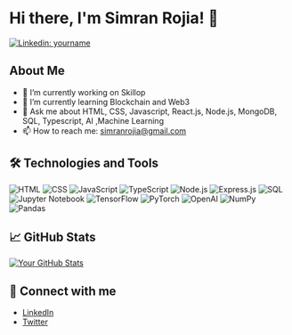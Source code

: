 # Hi there, I'm Simran Rojia! 👋

[![Linkedin: yourname](https://img.shields.io/badge/-simran-rojia-blue?style=flat-square&logo=Linkedin&logoColor=white&link=https://www.linkedin.com/in/simran-rojia/)](https://www.linkedin.com/in/simran-rojia/)


## About Me

- 🔭 I’m currently working on Skillop
- 🌱 I’m currently learning Blockchain and Web3
- 💬 Ask me about HTML, CSS, Javascript, React.js, Node.js, MongoDB, SQL, Typescript, AI ,Machine Learning
- 📫 How to reach me: simranrojia@gmail.com


## 🛠️ Technologies and Tools

![HTML](https://img.shields.io/badge/-HTML5-E34F26?style=flat-square&logo=html5&logoColor=white)
![CSS](https://img.shields.io/badge/-CSS3-1572B6?style=flat-square&logo=css3)
![JavaScript](https://img.shields.io/badge/-JavaScript-F7DF1E?style=flat-square&logo=javascript&logoColor=black)
![TypeScript](https://img.shields.io/badge/-TypeScript-007ACC?style=flat-square&logo=typescript)
![Node.js](https://img.shields.io/badge/-Node.js-339933?style=flat-square&logo=node.js&logoColor=white)
![Express.js](https://img.shields.io/badge/-Express.js-000000?style=flat-square&logo=express&logoColor=white)
![SQL](https://img.shields.io/badge/-SQL-4479A1?style=flat-square&logo=mysql&logoColor=white)
![Jupyter Notebook](https://img.shields.io/badge/-Jupyter-FA0F00?style=flat-square&logo=jupyter)
![TensorFlow](https://img.shields.io/badge/-TensorFlow-FF6F00?style=flat-square&logo=tensorflow&logoColor=white)
![PyTorch](https://img.shields.io/badge/-PyTorch-EE4C2C?style=flat-square&logo=pytorch&logoColor=white)
![OpenAI](https://img.shields.io/badge/-OpenAI-412991?style=flat-square&logo=openai&logoColor=white)
![NumPy](https://img.shields.io/badge/-NumPy-013243?style=flat-square&logo=numpy)
![Pandas](https://img.shields.io/badge/-Pandas-150458?style=flat-square&logo=pandas)

## 📈 GitHub Stats

[![Your GitHub Stats](https://github-readme-stats.vercel.app/api?username=SimranRojia&show_icons=true&hide=issues&hide_title=true)](https://github.com/SimranRojia)


## 🔗 Connect with me

- [LinkedIn](https://www.linkedin.com/in/simran-rojia/)
- [Twitter](https://twitter.com/SimranRojia2284)

